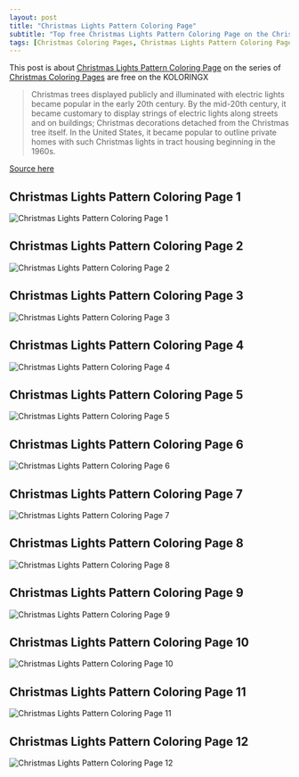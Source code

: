 ```yaml
---
layout: post
title: "Christmas Lights Pattern Coloring Page"
subtitle: "Top free Christmas Lights Pattern Coloring Page on the Christmas Coloring Pages at Koloringx.xyz "
tags: [Christmas Coloring Pages, Christmas Lights Pattern Coloring Page]
---
```

This post is about [Christmas Lights Pattern Coloring Page](http://koloringx.xyz/blog/Christmas-Lights-Pattern-Coloring-Page) on the series of [Christmas Coloring Pages](http://koloringx.xyz) are free on the KOLORINGX
> Christmas trees displayed publicly and illuminated with electric lights became popular in the early 20th century. By the mid-20th century, it became customary to display strings of electric lights along streets and on buildings; Christmas decorations detached from the Christmas tree itself. In the United States, it became popular to outline private homes with such Christmas lights in tract housing beginning in the 1960s.

[Source here](https://en.wikipedia.org/wiki/Christmas_lights)
## Christmas Lights Pattern Coloring Page 1
![Christmas Lights Pattern Coloring Page 1](http://koloringx.xyz/Christmas-Coloring-Pages/Christmas-Lights-Pattern-Coloring-Page%20(1).png)

<script async src="https://pagead2.googlesyndication.com/pagead/js/adsbygoogle.js"></script> <!-- Koloringx --> 
 <ins class="adsbygoogle"  
   style="display:block"   
  data-ad-client="ca-pub-6753140515841889"   
  data-ad-slot="2585677186"  
   data-ad-format="auto"  
   data-full-width-responsive="true"></ins> 
 <script>  
   (adsbygoogle = window.adsbygoogle || []).push({}); 
 </script>

## Christmas Lights Pattern Coloring Page 2
![Christmas Lights Pattern Coloring Page 2](http://koloringx.xyz/Christmas-Coloring-Pages/Christmas-Lights-Pattern-Coloring-Page%20(2).png)
## Christmas Lights Pattern Coloring Page 3
![Christmas Lights Pattern Coloring Page 3](http://koloringx.xyz/Christmas-Coloring-Pages/Christmas-Lights-Pattern-Coloring-Page%20(3).png)
## Christmas Lights Pattern Coloring Page 4
![Christmas Lights Pattern Coloring Page 4](http://koloringx.xyz/Christmas-Coloring-Pages/Christmas-Lights-Pattern-Coloring-Page%20(4).png)
## Christmas Lights Pattern Coloring Page 5
![Christmas Lights Pattern Coloring Page 5](http://koloringx.xyz/Christmas-Coloring-Pages/Christmas-Lights-Pattern-Coloring-Page%20(5).png)
## Christmas Lights Pattern Coloring Page 6
![Christmas Lights Pattern Coloring Page 6](http://koloringx.xyz/Christmas-Coloring-Pages/Christmas-Lights-Pattern-Coloring-Page%20(6).png)
## Christmas Lights Pattern Coloring Page 7
![Christmas Lights Pattern Coloring Page 7](http://koloringx.xyz/Christmas-Coloring-Pages/Christmas-Lights-Pattern-Coloring-Page%20(7).png)
## Christmas Lights Pattern Coloring Page 8
![Christmas Lights Pattern Coloring Page 8](http://koloringx.xyz/Christmas-Coloring-Pages/Christmas-Lights-Pattern-Coloring-Page%20(8).png)
## Christmas Lights Pattern Coloring Page 9
![Christmas Lights Pattern Coloring Page 9](http://koloringx.xyz/Christmas-Coloring-Pages/Christmas-Lights-Pattern-Coloring-Page%20(9).png)
## Christmas Lights Pattern Coloring Page 10
![Christmas Lights Pattern Coloring Page 10](http://koloringx.xyz/Christmas-Coloring-Pages/Christmas-Lights-Pattern-Coloring-Page%20(10).png)
## Christmas Lights Pattern Coloring Page 11
![Christmas Lights Pattern Coloring Page 11](http://koloringx.xyz/Christmas-Coloring-Pages/Christmas-Lights-Pattern-Coloring-Page%20(11).png)
## Christmas Lights Pattern Coloring Page 12
![Christmas Lights Pattern Coloring Page 12](http://koloringx.xyz/Christmas-Coloring-Pages/Christmas-Lights-Pattern-Coloring-Page%20(12).png)

<script async src="https://pagead2.googlesyndication.com/pagead/js/adsbygoogle.js"></script> <!-- Koloringx --> 
 <ins class="adsbygoogle"  
   style="display:block"   
  data-ad-client="ca-pub-6753140515841889"   
  data-ad-slot="2585677186"  
   data-ad-format="auto"  
   data-full-width-responsive="true"></ins> 
 <script>  
   (adsbygoogle = window.adsbygoogle || []).push({}); 
 </script>

